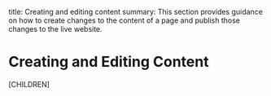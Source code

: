 title: Creating and editing content
summary: This section provides guidance on how to create changes to the content of a page and publish those changes to the live website.

# Creating and Editing Content

[CHILDREN]

